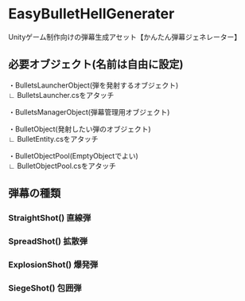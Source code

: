 # EasyBulletHellGenerater
Unityゲーム制作向けの弾幕生成アセット【かんたん弾幕ジェネレーター】　
  
## 必要オブジェクト(名前は自由に設定)

・BulletsLauncherObject(弾を発射するオブジェクト)  
∟ BulletsLauncher.csをアタッチ

・BulletsManagerObject(弾幕管理用オブジェクト)

・BulletObject(発射したい弾のオブジェクト)  
∟ BulletEntity.csをアタッチ

・BulletObjectPool(EmptyObjectでよい)  
∟ BulletObjectPool.csをアタッチ

## 弾幕の種類

### StraightShot() 直線弾

### SpreadShot() 拡散弾

### ExplosionShot() 爆発弾

### SiegeShot() 包囲弾　
